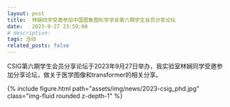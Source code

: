 ```yaml
---
layout: post
title:  林娴同学受邀参加中国图象图形学学会第六期学生会员分享论坛
date:   2023-9-27 23:59:00
# description:
tags: 活动
related_posts: false
---
```


CSIG第六期学生会员分享论坛于2023年9月27日举办，我实验室林娴同学受邀参加分享论坛，做关于医学图像和transformer的相关分享。

<div class="row mt-3">
    <div class="col-sm mt-3 mt-md-0">
        {% include figure.html path="assets/img/news/2023-csig_phd.jpg" class="img-fluid rounded z-depth-1" %}
    </div>
</div>